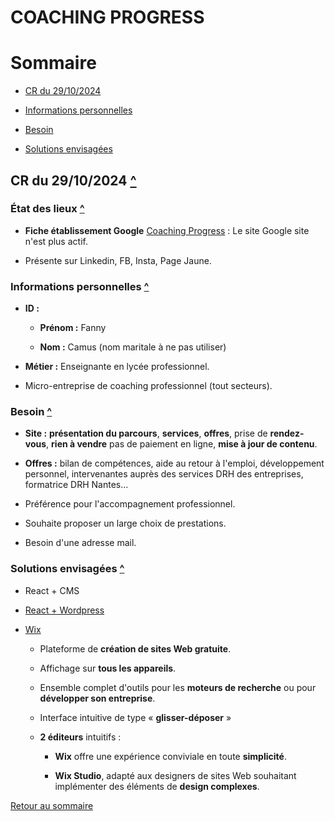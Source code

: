# COACHING PROGRESS

# Sommaire

- [CR du 29/10/2024](#cr-du-29102024)

- [Informations personnelles](#informations-personnelles)

- [Besoin](#besoin)

- [Solutions envisagées](#solutions-envisagées)

## CR du 29/10/2024 [^](#sommaire)

### État des lieux [^](#sommaire)

- **Fiche établissement Google** [Coaching Progress]() : Le site Google site n'est plus actif.

- Présente sur Linkedin, FB, Insta, Page Jaune.

### Informations personnelles [^](#sommaire)

- **ID :**

	- **Prénom :** Fanny

	- **Nom :** Camus (nom maritale à ne pas utiliser)

- **Métier :** Enseignante en lycée professionnel.

- Micro-entreprise de coaching professionnel (tout secteurs).

### Besoin [^](#sommaire)

- **Site :** **présentation du parcours**, **services**, **offres**, prise de **rendez-vous**, **rien à vendre** pas de paiement en ligne, **mise à jour de contenu**.

- **Offres :** bilan de compétences, aide au retour à l'emploi, développement personnel, intervenantes auprès des services DRH des entreprises, formatrice DRH Nantes...

- Préférence pour l'accompagnement professionnel.

- Souhaite proposer un large choix de prestations.

- Besoin d'une adresse mail.

### Solutions envisagées [^](#sommaire)

- React + CMS

- [React + Wordpress](https://www.hostinger.com/tutorials/wordpress-react?utm_campaign=Generic-Tutorials-DSA|NT:Se|LO:FR-EN&utm_medium=ppc&gad_source=1&gclid=Cj0KCQjwsoe5BhDiARIsAOXVoUtt_FA9N-Mjd-Aa7inzFEEwuFugONUUEvmyoPZyrNj4Xw-9RxTxt1caAsUrEALw_wcB)

- [Wix](https://www.wix.com/)

	- Plateforme de **création de sites Web gratuite**.
	
	- Affichage sur **tous les appareils**.

	- Ensemble complet d'outils pour les **moteurs de recherche** ou pour **développer son entreprise**.

	- Interface intuitive de type « **glisser-déposer** »

	- **2 éditeurs** intuitifs :
		
		- **Wix** offre une expérience conviviale en toute **simplicité**.
		
		- **Wix Studio**, adapté aux designers de sites Web souhaitant implémenter des éléments de **design complexes**.

[Retour au sommaire](#sommaire)